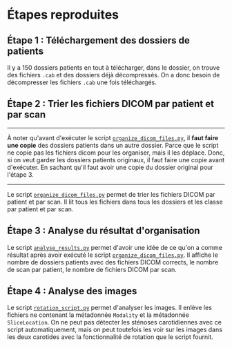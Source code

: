 # Étapes reproduites

## Étape 1 : Téléchargement des dossiers de patients

Il y a 150 dossiers patients en tout à télécharger, dans le dossier, on trouve des fichiers `.cab` et des dossiers déjà
décompressés. On a donc besoin de décompresser les fichiers `.cab` une fois téléchargés.

## Étape 2 : Trier les fichiers DICOM par patient et par scan
___
À noter qu'avant d'exécuter le script [`organize_dicom_files.py`](organize_dicom_files.py), il **faut faire une copie**
des dossiers patients dans un autre dossier. Parce que le script ne copie pas les fichiers dicom pour les organiser,
mais il les déplace. Donc, si on veut garder les dossiers patients originaux, il faut faire une copie avant d'exécuter.
En sachant qu'il faut avoir une copie du dossier original pour l'étape 3.
___


Le script [`organize_dicom_files.py`](organize_dicom_files.py) permet de trier les fichiers DICOM par patient et par
scan.
Il lit tous les fichiers dans tous les dossiers et les classe par patient et par scan.

## Étape 3 : Analyse du résultat d'organisation

Le script [`analyse_results.py`](analyse_results.py) permet d'avoir une idée de ce qu'on a comme résultat après avoir
exécuté le script [`organize_dicom_files.py`](organize_dicom_files.py). Il affiche le nombre de dossiers patients
avec des fichiers DICOM corrects, le nombre de scan par patient, le nombre de fichiers DICOM par scan.

## Étape 4 : Analyse des images

Le script [`rotation_script.py`](rotation_script.py) permet d'analyser les images. Il enlève les fichiers
ne contenant la métadonnée `Modality` et la métadonnée `SliceLocation`. On ne peut pas détecter les sténoses
carotidiennes avec ce script automatiquement, mais on peut toutefois les voir sur les images dans les deux carotides
avec la fonctionnalité de rotation que le script fournit.